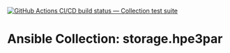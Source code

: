 [![GitHub Actions CI/CD build status — Collection test suite](https://github.com/coll-test/storage.hpe3par/workflows/Collection%20test%20suite/badge.svg?branch=master)](https://github.com/coll-test/storage.hpe3par/actions?query=workflow%3A%22Collection%20test%20suite%22)

Ansible Collection: storage.hpe3par
=================================================